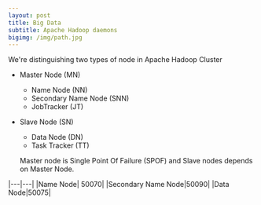 ```yaml
---
layout: post
title: Big Data
subtitle: Apache Hadoop daemons
bigimg: /img/path.jpg
---
```


We're distinguishing two types of node in Apache Hadoop Cluster
* Master Node (MN)
  - Name Node (NN)
  - Secondary Name Node (SNN)
  - JobTracker (JT)
* Slave Node (SN)
  - Data Node (DN)
  - Task Tracker (TT)
  
  Master node is Single Point Of Failure (SPOF) and Slave nodes depends on Master Node.
  
  
|---|---|
|Name Node| 50070|
|Secondary Name Node|50090|
|Data Node|50075|
  
